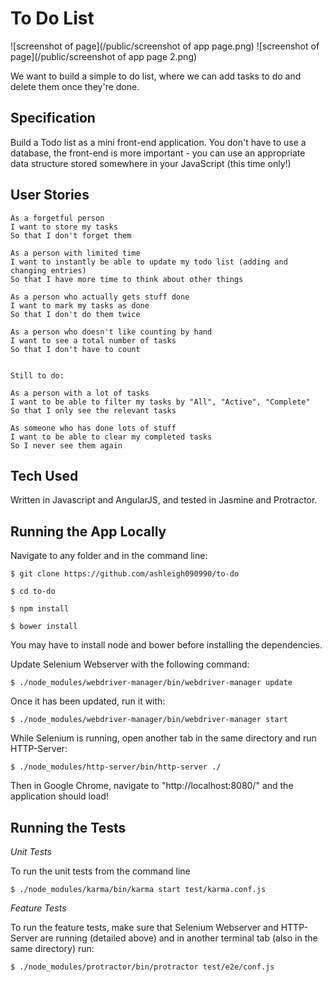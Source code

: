 # To Do List

![screenshot of page](/public/screenshot of app page.png)
![screenshot of page](/public/screenshot of app page 2.png)

We want to build a simple to do list, where we can add tasks to do and delete them once they're done.

## Specification

Build a Todo list as a mini front-end application. You don't have to use a database, the front-end is more important - you can use an appropriate data structure stored somewhere in your JavaScript (this time only!)

## User Stories

```
As a forgetful person
I want to store my tasks
So that I don't forget them

As a person with limited time
I want to instantly be able to update my todo list (adding and changing entries)
So that I have more time to think about other things

As a person who actually gets stuff done
I want to mark my tasks as done
So that I don't do them twice

As a person who doesn't like counting by hand
I want to see a total number of tasks
So that I don't have to count


Still to do:

As a person with a lot of tasks
I want to be able to filter my tasks by "All", "Active", "Complete"
So that I only see the relevant tasks

As someone who has done lots of stuff
I want to be able to clear my completed tasks
So I never see them again
```

## Tech Used

Written in Javascript and AngularJS, and tested in Jasmine and Protractor.

## Running the App Locally

Navigate to any folder and in the command line:

```
$ git clone https://github.com/ashleigh090990/to-do

$ cd to-do

$ npm install

$ bower install
```

You may have to install node and bower before installing the dependencies.

Update Selenium Webserver with the following command:

```
$ ./node_modules/webdriver-manager/bin/webdriver-manager update
```

Once it has been updated, run it with:

```
$ ./node_modules/webdriver-manager/bin/webdriver-manager start
```

While Selenium is running, open another tab in the same directory and run HTTP-Server:

```
$ ./node_modules/http-server/bin/http-server ./
```

Then in Google Chrome, navigate to "http://localhost:8080/" and the application should load!


## Running the Tests

*Unit Tests*

To run the unit tests from the command line
```
$ ./node_modules/karma/bin/karma start test/karma.conf.js
```

*Feature Tests*

To run the feature tests, make sure that Selenium Webserver and HTTP-Server are running (detailed above) and in another terminal tab (also in the same directory) run:

```
$ ./node_modules/protractor/bin/protractor test/e2e/conf.js
```